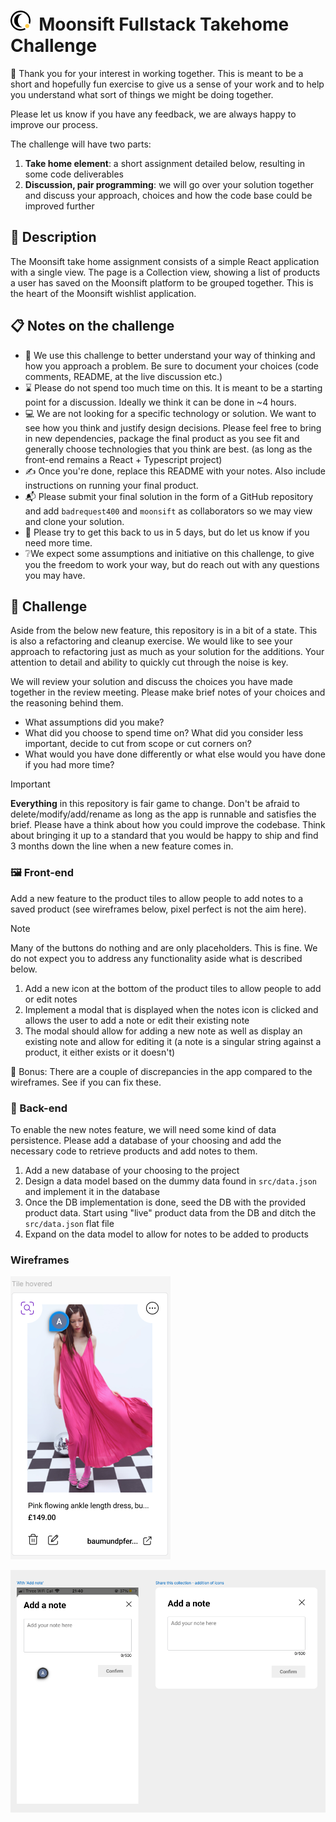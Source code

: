 # <img src="./public/logo.svg" width="32" height="32" /> &nbsp;Moonsift Fullstack Takehome Challenge

👋 Thank you for your interest in working together. This is meant to be a short and hopefully fun exercise to give us a sense of your work and to help you understand what sort of things we might be doing together.

Please let us know if you have any feedback, we are always happy to improve our process.

The challenge will have two parts:

1. **Take home element**: a short assignment detailed below, resulting in some code deliverables
2. **Discussion, pair programming**: we will go over your solution together and discuss your approach, choices and how the code base could be improved further

## 📖 Description

The Moonsift take home assignment consists of a simple React application with a single view. The page is a Collection view, showing a list of products a user has saved on the Moonsift platform to be grouped together. This is the heart of the Moonsift wishlist application.

## 📋 Notes on the challenge

- 🤔 We use this challenge to better understand your way of thinking and how you approach a problem. Be sure to document your choices (code comments, README, at the live discussion etc.)
- ⌛ Please do not spend too much time on this. It is meant to be a starting point for a discussion. Ideally we think it can be done in ~4 hours.
- 💻 We are not looking for a specific technology or solution. We want to see how you think and justify design decisions. Please feel free to bring in new dependencies, package the final product as you see fit and generally choose technologies that you think are best. (as long as the front-end remains a React + Typescript project)
- ✍️ Once you're done, replace this README with your notes. Also include instructions on running your final product.
- 📬 Please submit your final solution in the form of a GitHub repository and add `badrequest400` and `moonsift` as collaborators so we may view and clone your solution.
- 📅 Please try to get this back to us in 5 days, but do let us know if you need more time.
- ❔We expect some assumptions and initiative on this challenge, to give you the freedom to work your way, but do reach out with any questions you may have.

## 🚀 Challenge

Aside from the below new feature, this repository is in a bit of a state. This is also a refactoring and cleanup exercise. We would like to see your approach to refactoring just as much as your solution for the additions. Your attention to detail and ability to quickly cut through the noise is key.

We will review your solution and discuss the choices you have made together in the review meeting. Please make brief notes of your choices and the reasoning behind them.
- What assumptions did you make?
- What did you choose to spend time on? What did you consider less important, decide to cut from scope or cut corners on?
- What would you have done differently or what else would you have done if you had more time?

> [!IMPORTANT]
> **Everything** in this repository is fair game to change. Don't be afraid to delete/modify/add/rename as long as the app is runnable and satisfies the brief. Please have a think about how you could improve the codebase. Think about bringing it up to a standard that you would be happy to ship and find 3 months down the line when a new feature comes in.

### 🖼️ Front-end

Add a new feature to the product tiles to allow people to add notes to a saved product (see wireframes below, pixel perfect is not the aim here).

> [!NOTE]
> Many of the buttons do nothing and are only placeholders. This is fine. We do not expect you to address any functionality aside what is described below.

1. Add a new icon at the bottom of the product tiles to allow people to add or edit notes
2. Implement a modal that is displayed when the notes icon is clicked and allows the user to add a note or edit their existing note
3. The modal should allow for adding a new note as well as display an existing note and allow for editing it (a note is a singular string against a product, it either exists or it doesn't)

🌟 Bonus: There are a couple of discrepancies in the app compared to the wireframes. See if you can fix these.

### 💾 Back-end

To enable the new notes feature, we will need some kind of data persistence. Please add a database of your choosing and add the necessary code to retrieve products and add notes to them.

1. Add a new database of your choosing to the project
2. Design a data model based on the dummy data found in `src/data.json` and implement it in the database
3. Once the DB implementation is done, seed the DB with the provided product data. Start using "live" product data from the DB and ditch the `src/data.json` flat file
4. Expand on the data model to allow for notes to be added to products

### Wireframes

![image](./public/product_tile.png)

![image](./public/modal.png)
